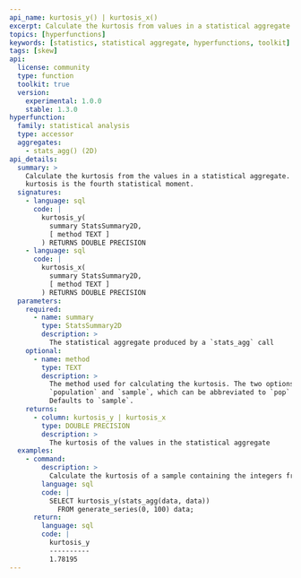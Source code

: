 ```yaml
---
api_name: kurtosis_y() | kurtosis_x()
excerpt: Calculate the kurtosis from values in a statistical aggregate
topics: [hyperfunctions]
keywords: [statistics, statistical aggregate, hyperfunctions, toolkit]
tags: [skew]
api:
  license: community
  type: function
  toolkit: true
  version:
    experimental: 1.0.0
    stable: 1.3.0
hyperfunction:
  family: statistical analysis
  type: accessor
  aggregates:
    - stats_agg() (2D)
api_details:
  summary: >
    Calculate the kurtosis from the values in a statistical aggregate. The
    kurtosis is the fourth statistical moment.
  signatures:
    - language: sql
      code: |
        kurtosis_y(
          summary StatsSummary2D,
          [ method TEXT ]
        ) RETURNS DOUBLE PRECISION
    - language: sql
      code: |
        kurtosis_x(
          summary StatsSummary2D,
          [ method TEXT ]
        ) RETURNS DOUBLE PRECISION
  parameters:
    required:
      - name: summary
        type: StatsSummary2D
        description: >
          The statistical aggregate produced by a `stats_agg` call
    optional:
      - name: method
        type: TEXT
        description: >
          The method used for calculating the kurtosis. The two options are
          `population` and `sample`, which can be abbreviated to `pop` or `samp`.
          Defaults to `sample`.
    returns:
      - column: kurtosis_y | kurtosis_x
        type: DOUBLE PRECISION
        description: >
          The kurtosis of the values in the statistical aggregate
  examples:
    - command:
        description: >
          Calculate the kurtosis of a sample containing the integers from 0 to 100.
        language: sql
        code: |
          SELECT kurtosis_y(stats_agg(data, data))
            FROM generate_series(0, 100) data;
      return:
        language: sql
        code: |
          kurtosis_y
          ----------
          1.78195
---
```


